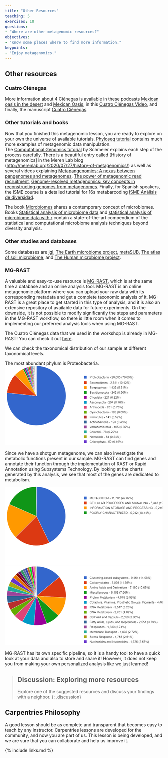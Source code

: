 ```yaml
---
title: "Other Resources"
teaching: 5
exercises: 10
questions:
- "Where are other metagenomic resources?"
objectives:
- "Know some places where to find more information."
keypoints:
- "Enjoy metagenomics."
---
```


## Other resources 
### Cuatro Ciénegas
More information about 4 Ciénegas is available in these podcasts 
[Mexican oasis in the desert](https://www.sciencemag.org/podcast/oasis-biodiversity-mexican-desert-and-making-sound-heat) 
and [Mexican Oasis]( https://youtu.be/xMMm_GKZsnU), in this 
[Cuatro Ciénegas Video](https://www.youtube.com/embed/VzImXRI9wYE?autoplay=1&rel=0), 
and finally, the manuscript 
[Cuatro Ciénegas](https://www.sciencemag.org/news/2020/06/pools-mexican-desert-are-window-earth-s-early-life).

### Other tutorials and books  
Now that you finished this metagenomic lesson, you are ready 
to explore on your own the universe of available tutorials. 
[Phyloseq tutorial](https://joey711.github.io/phyloseq/) contains much more examples of metagenomic data manipulation.  
The [Computational Genomics tutorial](https://genomics.sschmeier.com/) 
by Schmeier explains each step of the process carefully. There is a beautiful entry called [History of metagenomics] in the Meren Lab blog (http://merenlab.org/2020/07/27/history-of-metagenomics/) 
as well as several videos explaining 
[Metapangenomics: A nexus between pangenomes and metagenomes](https://youtu.be/C3fHlccFxJw), 
[The power of metagenomic read recruitment](https://youtu.be/MqD4aN1p1qA),
[Genome-resolved metagenomics: key concepts in reconstructing genomes from metagenomes](https://youtu.be/RjNdHGK4ruo). 
Finally, for Spanish speakers, the ISME course is a detailed tutorial 
for 16s metabarcoding 
[ISME Análisis de diversidad](http://www.castrolab.org/isme/biodiversity/biodiversity.html).   

The book [Microbiomes](https://link.springer.com/book/10.1007/978-3-030-65317-0) shares a contemporary concept of microbiomes. Books 
[Statistical analysis of microbiome data](https://link.springer.com/book/10.1007/978-3-030-73351-3) 
and [statistical analysis of microbiome data with r](https://link.springer.com/book/10.1007/978-981-13-1534-3) 
contain a state-of-the-art compendium of the statistical and computational 
microbiome analysis techniques beyond diversity analysis.    

### Other studies and databases    
Some databases are [jgi](https://img.jgi.doe.gov/), 
[The Earth microbiome project](https://earthmicrobiome.org/), 
[metaSUB](http://metasub.org/), 
[The atlas of soil microbiome](https://www.science.org/doi/10.1126/science.aap9516), 
and [The Human microbiome project](https://hmpdacc.org/).  

### MG-RAST

A valuable and easy-to-use resource is [MG-RAST](https://www.mg-rast.org/), which is 
at the same time a database and an online analysis tool. MG-RAST is
an online metagenomic platform where you can upload your raw data with its 
corresponding metadata and get a complete taxonomic analysis of it. MG-RAST is 
a great place to get started in this type of analysis, and it is also an extensive 
repository of available data for future experiments. On the downside, it 
is not possible to modify significantly the steps and parameters in the MG-RAST 
workflow, so there is little room when it comes to implementing our preferred 
analysis tools when using MG-RAST.

The Cuatro Ciénegas data that we used in the workshop is already in MG-RAST! 
You can check it out [here](https://www.mg-rast.org/mgmain.html?mgpage=project&project=mgp96823). 

We can check the taxonomical distribution of our sample at different taxonomical levels.

The most abundant phylum is Proteobacteria.  
<a href="../fig/03-11-02.png">
  <img src="../fig/03-11-02.png" alt="Pie chart showing the relative abundance at the phylum level, and the legend with the phylum names, read count, and percentages." />
</a>

Since we have a shotgun metagenome, we can also investigate the metabolic functions 
present in our sample. MG-RAST can find genes and annotate their function through the implementation of RAST or Rapid Annotation using Subsystems Technology. 
By looking at the charts generated by this analysis, we see that most of the genes
are dedicated to metabolism.  

<a href="../fig/03-11-04.png">
  <img src="../fig/03-11-04.png" alt="Pie chart showing the relative abundance of general functional categories, and the legend with the category names, read count, and percentages." />
</a>

<a href="../fig/03-11-05.png">
  <img src="../fig/03-11-05.png" alt="Pie chart showing the relative abundance of specific functional categories, and the legend with the category names, read count, and percentages." />
</a>

MG-RAST has its own specific pipeline, so it is a handy tool to have a quick look at your data and also to store and share it! However, it does not keep you from making your own personalized analysis like we just learned!

<!-- [Evomics](http://evomics.org/learning/genomics/), [Data Carpentry in 16S Metagenomics](https://datacarpentry.org/blog/2017/11/16s-dc)  -->

> ## Discussion: Exploring more resources
>
> Explore one of the suggested resources and discuss your findings with a neighbor.
{: .discussion}


## Carpentries Philosophy
A good lesson should be as complete and transparent that becomes easy to teach by any instructor. 
Carpentries lessons are developed for the community, and now you are part of us. 
This lesson is being developed, and we are sure that you can collaborate and help us improve it.  
<!--## How do our results compare with the original research-->  
<!-- ## How can we improve the data analysis!--->  
                             
{% include links.md %}
